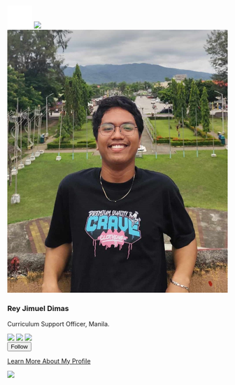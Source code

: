 <!DOCTYPE html>
<html>
<head>
    <meta name="viewport" content="width=device-width, initial-scale=1.0">
    <link rel="stylesheet" href="style.css">
</head>
<body>
    <div class="container">
        <div class="profile-box">
            <img src="menu.png" class="menu-icon">
            <img src="images/setting.png" class="setting-icon">
            <img src="dp.jpg" class="profile-pic">
            <h3>Rey Jimuel Dimas</h3>
            <p>Curriculum Support Officer, Manila.</p>
            <div class="social-media">
                <img src="images/instagram.png">
                <img src="images/telegram.png">
                <img src="images/dribble.png">
            </div>
            <button type="button">Follow<a href="https://www.linkedin.com/in/boboydimas/"></button>
            <div class="profile-bottom">
                <p>Learn More About My Profile</p>
                <img src="images/arrow.png">
            </div>
        </div>
    </div>


</body>
</html>
